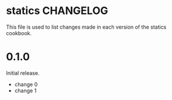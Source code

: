 # statics CHANGELOG

This file is used to list changes made in each version of the statics cookbook.

# 0.1.0

Initial release.

- change 0
- change 1

